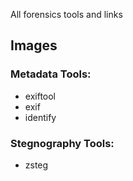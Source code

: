 All forensics tools and links

## Images
### Metadata Tools:
* exiftool
* exif
* identify
### Stegnography Tools:
* zsteg
